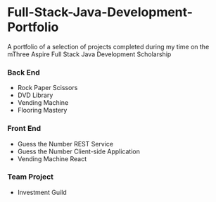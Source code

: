 # Full-Stack-Java-Development-Portfolio
A portfolio of a selection of projects completed during my time on the mThree Aspire Full Stack Java Development Scholarship

<h3>Back End</h3>
<ul>
  <li>Rock Paper Scissors</li>
  <li>DVD Library</li>
  <li>Vending Machine</li>
  <li>Flooring Mastery</li>
</ul>
<h3>Front End</h3>
<ul>
  <li>Guess the Number REST Service</li>
  <li>Guess the Number Client-side Application</li>
  <li>Vending Machine React</li>
</ul>

<h3>Team Project</h3>
<ul>
  <li>Investment Guild</li>
</ul>
